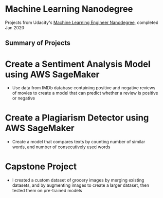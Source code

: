 # Machine Learning Nanodegree #
Projects from Udacity's [Machine Learning Engineer Nanodegree](https://www.udacity.com/course/machine-learning-engineer-nanodegree--nd009t), completed Jan 2020

## Summary of Projects ##
# Create a Sentiment Analysis Model using AWS SageMaker #
- Use data from IMDb database containing positive and negative reviews of movies to create a model that can predict whether a review is positive or negative

# Create a Plagiarism Detector using AWS SageMaker #
- Create a model that compares texts by counting number of similar words, and number of consecutively used words 

# Capstone Project #
- I created a custom dataset of grocery images by merging existing datasets, and by augmenting images to create a larger dataset, then tested them on pre-trained models 
